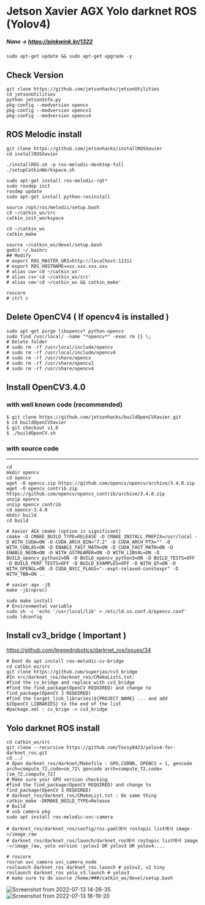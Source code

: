 # Jetson Xavier AGX Yolo darknet ROS (Yolov4)
##### Nano -> https://pinkwink.kr/1322
```
sudo apt-get update && sudo apt-get upgrade -y
```
## Check Version
```
git clone https://github.com/jetsonhacks/jetsonUtilities
cd jetsonUtilities
python jetsonInfo.py
pkg-config --modversion opencv
pkg-config --modversion opencv3
pkg-config --modversion opencv4
```
## ROS Melodic install
```
git clone https://github.com/jetsonhacks/installROSXavier
cd installROSXavier

./installROS.sh -p ros-melodic-desktop-full
./setupCatkinWorkspace.sh

sudo apt-get install ros-melodic-rqt*
sudo rosdep init
rosdep update
sudo apt-get install python-rosinstall

source /opt/ros/melodic/setup.bash
cd ~/catkin_ws/src
catkin_init_workspace

cd ~/catkin_ws
catkin_make

source ~/catkin_ws/devel/setup.bash
gedit ~/.bashrc
## Modify
# export ROS_MASTER_URI=http://localhost:11311
# export ROS_HOSTNAME=xxx.xxx.xxx.xxx
# alias cw='cd ~/catkin_ws'
# alias cs='cd ~/catkin_ws/src'
# alias cm='cd ~/catkin_ws && catkin_make'

roscore
# ctrl c
```
## Delete OpenCV4 ( If opencv4 is installed )
```
sudo apt-get purge libopencv* python-opencv
sudo find /usr/local/ -name "*opencv*" -exec rm {} \;
# Delete folder
# sudo rm -rf /usr/local/include/opencv
# sudo rm -rf /usr/local/include/opencv4
# sudo rm -rf /usr/share/opencv
# sudo rm -rf /usr/share/opencv2
# sudo rm -rf /usr/share/opencv4
```
## Install OpenCV3.4.0
### with well known code (recommended)
```
$ git clone https://github.com/jetsonhacks/buildOpenCVXavier.git
$ cd buildOpenCVXavier
$ git checkout v1.0
$ ./buildOpenCV.sh
```
### with source code
___________________________
```
cd
mkdir opencv
cd opencv
wget -O opencv.zip https://github.com/opencv/opencv/archive/3.4.0.zip
wget -O opencv_contrib.zip https://github.com/opencv/opencv_contrib/archive/3.4.0.zip
unzip opencv
unzip opencv_contrib
cd opencv-3.4.0
mkdir build
cd build
```
```
# Xavier AGX cmake (option is significant)
cmake -D CMAKE_BUILD_TYPE=RELEASE -D CMAKE_INSTALL_PREFIX=/usr/local -D WITH_CUDA=ON -D CUDA_ARCH_BIN="7.2" -D CUDA_ARCH_PTX="" -D WITH_CUBLAS=ON -D ENABLE_FAST_MATH=ON -D CUDA_FAST_MATH=ON -D ENABLE_NEON=ON -D WITH_GSTREAMER=ON -D WITH_LIBV4L=ON -D BUILD_opencv_python2=ON -D BUILD_opencv_python3=ON -D BUILD_TESTS=OFF -D BUILD_PERF_TESTS=OFF -D BUILD_EXAMPLES=OFF -D WITH_QT=ON -D WITH_OPENGL=ON -D CUDA_NVCC_FLAGS="--expt-relaxed-constexpr" -D WITH_TBB=ON ..

```
```
# xavier agx -j8
make -j$(nproc)
```
```
sudo make install
# Environmental variable 
sudo sh -c 'echo '/usr/local/lib' > /etc/ld.so.conf.d/opencv.conf'
sudo ldconfig
```
## Install cv3_bridge ( Important )
https://github.com/leggedrobotics/darknet_ros/issues/34

```
# Dont do apt install ros-melodic-cv-bridge
cd catkin_ws/src
git clone https://github.com/superjax/cv3_bridge
#In src/darknet_ros/darknet_ros/CMakeLists.txt:
#find the cv_bridge and replace with cv3_bridge
#find the find_package(OpenCV REQUIRED) and change to find_package(OpenCV 3 REQUIRED)
#find the target_link_libraries(${PROJECT_NAME} ... and add ${OpenCV_LIBRARIES} to the end of the list
#package.xml : cv_brige -> cv3_bridge

```
## Yolo darknet ROS install
```
cd catkin_ws/src
git clone --recursive https://github.com/Tossy0423/yolov4-for-darknet_ros.git
cd ../
# Open darknet_ros/darknet/Makefile : GPU,CUDNN, OPENCV = 1, gencode arch=compute_72,code=sm_72\ gencode arch=compute_72,code=[sm_72,compute_72] 
# Make sure your GPU version checking 
#find the find_package(OpenCV REQUIRED) and change to find_package(OpenCV 3 REQUIRED)
# darknet_ros/darknet_ros/CMakeList.txt : Do same thing
catkin_make -DKMAKE_BUILD_TYPE=Release
# Build
# usb camera pkg
sudo apt install ros-melodic-uvc-camera 

# darknet_ros/darknet_ros/config/ros.yaml에서 rostopic list에서 image->/image_raw
# darknet_ros/darknet_ros/launch/darknet_ros에서 rostopic list에서 image ->/image_raw, yolo version :yolov2 OR yolov3 OR yolov4....

# roscore
rosrun uvc_camera uvc_camera_node
roslaunch darknet_ros darknet_ros.launch # yolov2, v2 tiny  
roslaunch darknet_ros yolo_v3.launch # yolov3 
# make sure to do source /home/###/catkin_ws/devel/setup.bash 
```
![Screenshot from 2022-07-13 14-26-35](https://user-images.githubusercontent.com/88171531/178666386-5acb53a7-7d59-4e19-8eeb-dc845d8df9db.png)
![Screenshot from 2022-07-13 16-19-20](https://user-images.githubusercontent.com/88171531/178674569-31422ff5-a134-4291-a55c-901f63630688.png)
